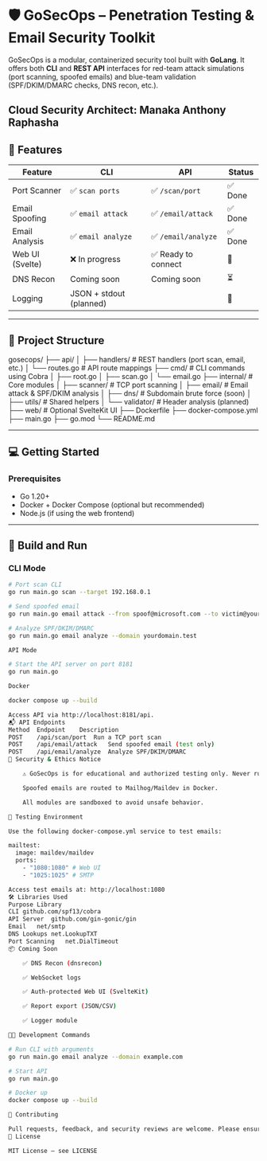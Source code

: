 # 🛡️ GoSecOps – Penetration Testing & Email Security Toolkit

GoSecOps is a modular, containerized security tool built with **GoLang**. It offers both **CLI** and **REST API** interfaces for red-team attack simulations (port scanning, spoofed emails) and blue-team validation (SPF/DKIM/DMARC checks, DNS recon, etc.).

Cloud Security Architect: Manaka Anthony Raphasha
---

## 🚀 Features

| Feature         | CLI             | API            | Status  |
|----------------|------------------|----------------|---------|
| Port Scanner    | ✅ `scan ports`  | ✅ `/scan/port` | ✅ Done |
| Email Spoofing  | ✅ `email attack`| ✅ `/email/attack` | ✅ Done |
| Email Analysis  | ✅ `email analyze` | ✅ `/email/analyze` | ✅ Done |
| Web UI (Svelte) | ❌ In progress   | ✅ Ready to connect | 🔧 |
| DNS Recon       | Coming soon     | Coming soon    | ⏳     |
| Logging         | JSON + stdout (planned) | | 🔧     |

---

## 🧱 Project Structure

gosecops/
├── api/
│ ├── handlers/ # REST handlers (port scan, email, etc.)
│ └── routes.go # API route mappings
├── cmd/ # CLI commands using Cobra
│ ├── root.go
│ ├── scan.go
│ └── email.go
├── internal/ # Core modules
│ ├── scanner/ # TCP port scanning
│ ├── email/ # Email attack & SPF/DKIM analysis
│ ├── dns/ # Subdomain brute force (soon)
│ ├── utils/ # Shared helpers
│ └── validator/ # Header analysis (planned)
├── web/ # Optional SvelteKit UI
├── Dockerfile
├── docker-compose.yml
├── main.go
├── go.mod
└── README.md


---

## 💻 Getting Started

### Prerequisites
- Go 1.20+
- Docker + Docker Compose (optional but recommended)
- Node.js (if using the web frontend)

---

## 🔧 Build and Run

### CLI Mode
```bash
# Port scan CLI
go run main.go scan --target 192.168.0.1

# Send spoofed email
go run main.go email attack --from spoof@microsoft.com --to victim@yourdomain.test

# Analyze SPF/DKIM/DMARC
go run main.go email analyze --domain yourdomain.test

API Mode

# Start the API server on port 8181
go run main.go

Docker

docker compose up --build

Access API via http://localhost:8181/api.
📬 API Endpoints
Method	Endpoint	Description
POST	/api/scan/port	Run a TCP port scan
POST	/api/email/attack	Send spoofed email (test only)
POST	/api/email/analyze	Analyze SPF/DKIM/DMARC
🔐 Security & Ethics Notice

    ⚠️ GoSecOps is for educational and authorized testing only. Never run this toolkit against production systems or networks you do not own or have explicit permission to test.

    Spoofed emails are routed to Mailhog/Maildev in Docker.

    All modules are sandboxed to avoid unsafe behavior.

🧪 Testing Environment

Use the following docker-compose.yml service to test emails:

mailtest:
  image: maildev/maildev
  ports:
    - "1080:1080" # Web UI
    - "1025:1025" # SMTP

Access test emails at: http://localhost:1080
🛠️ Libraries Used
Purpose	Library
CLI	github.com/spf13/cobra
API Server	github.com/gin-gonic/gin
Email	net/smtp
DNS Lookups	net.LookupTXT
Port Scanning	net.DialTimeout
📦 Coming Soon

    ✅ DNS Recon (dnsrecon)

    ✅ WebSocket logs

    ✅ Auth-protected Web UI (SvelteKit)

    ✅ Report export (JSON/CSV)

    ✅ Logger module

👨‍💻 Development Commands

# Run CLI with arguments
go run main.go email analyze --domain example.com

# Start API
go run main.go

# Docker up
docker compose up --build

🤝 Contributing

Pull requests, feedback, and security reviews are welcome. Please ensure tests are added for any new features.
📜 License

MIT License – see LICENSE
